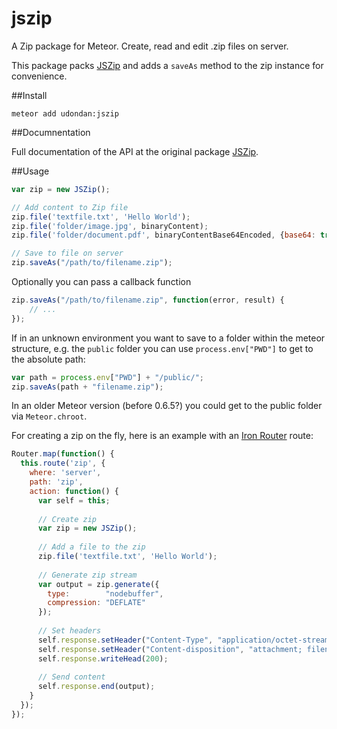 jszip
=============

A Zip package for Meteor. Create, read and edit .zip files on server.

This package packs [JSZip][1] and adds a `saveAs` method to the zip instance for convenience.


##Install
```
meteor add udondan:jszip
```


##Documnentation

Full documentation of the API at the original package [JSZip][2].


##Usage
```js
var zip = new JSZip();

// Add content to Zip file
zip.file('textfile.txt', 'Hello World');
zip.file('folder/image.jpg', binaryContent);
zip.file('folder/document.pdf', binaryContentBase64Encoded, {base64: true});

// Save to file on server
zip.saveAs("/path/to/filename.zip");
```

Optionally you can pass a callback function
```js
zip.saveAs("/path/to/filename.zip", function(error, result) {
    // ...
});
```

If in an unknown environment you want to save to a folder within the meteor structure, e.g. the `public` folder you can use `process.env["PWD"]` to get to the absolute path:
```js
var path = process.env["PWD"] + "/public/";
zip.saveAs(path + "filename.zip");
```

In an older Meteor version (before 0.6.5?) you could get to the public folder via `Meteor.chroot`.

For creating a zip on the fly, here is an example with an [Iron Router][3] route:

```js
Router.map(function() {
  this.route('zip', {
    where: 'server',
    path: 'zip',
    action: function() {
      var self = this;
            
      // Create zip
      var zip = new JSZip();
      
      // Add a file to the zip
      zip.file('textfile.txt', 'Hello World');
      
      // Generate zip stream
      var output = zip.generate({
        type:        "nodebuffer",
        compression: "DEFLATE"
      });
      
      // Set headers
      self.response.setHeader("Content-Type", "application/octet-stream");
      self.response.setHeader("Content-disposition", "attachment; filename=filename.zip");
      self.response.writeHead(200);
      
      // Send content
      self.response.end(output);
    }
  });
});
```

  [1]: http://stuk.github.io/jszip/
  [2]: http://stuk.github.io/jszip/documentation/api_jszip.html
  [3]: https://github.com/EventedMind/iron-router
